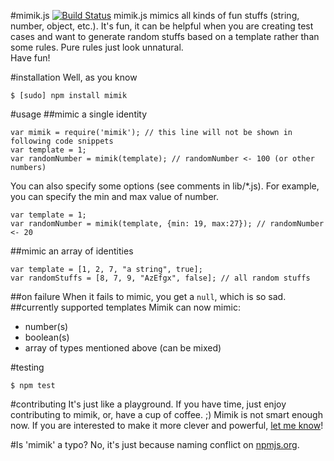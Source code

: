 #mimik.js [![Build Status](https://travis-ci.org/tjwudi/mimik.js.png?branch=master)](https://travis-ci.org/tjwudi/mimik.js)
mimik.js mimics all kinds of fun stuffs (string, number, object, etc.). It's fun, it can be helpful when you are creating test cases and want to generate random stuffs based on a template rather than some rules. Pure rules just look unnatural.  
Have fun!

#installation
Well, as you know
```
$ [sudo] npm install mimik
```

#usage
##mimic a single identity
```
var mimik = require('mimik'); // this line will not be shown in following code snippets
var template = 1;
var randomNumber = mimik(template); // randomNumber <- 100 (or other numbers)
```
You can also specify some options (see comments in lib/*.js). For example, you can specify the min and max value of number.
```
var template = 1;
var randomNumber = mimik(template, {min: 19, max:27}); // randomNumber <- 20
```
##mimic an array of identities
```
var template = [1, 2, 7, "a string", true];    
var randomStuffs = [8, 7, 9, "AzEfgx", false]; // all random stuffs
```
##on failure
When it fails to mimic, you get a `null`, which is so sad.
##currently supported templates
Mimik can now mimic: 
- number(s)
- boolean(s)
- array of types mentioned above (can be mixed)

#testing
```
$ npm test
```

#contributing
It's just like a playground. If you have time, just enjoy contributing to mimik, or, have a cup of coffee. ;)
Mimik is not smart enough now. If you are interested to make it more clever and powerful, [let me know](mailto://webmaster@leapoahead.com)!

#Is 'mimik' a typo?
No, it's just because naming conflict on [npmjs.org](http://npmjs.org).